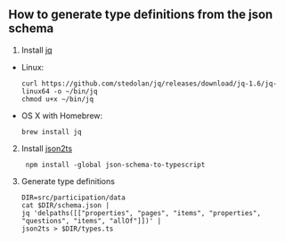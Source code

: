 ## How to generate type definitions from the json schema

1. Install [jq](https://stedolan.github.io/jq/)
  - Linux:

        curl https://github.com/stedolan/jq/releases/download/jq-1.6/jq-linux64 -o ~/bin/jq
        chmod u+x ~/bin/jq

  - OS X with Homebrew:

        brew install jq

2. Install [json2ts](https://github.com/bcherny/json-schema-to-typescript)

        npm install -global json-schema-to-typescript

3. Generate type definitions

       DIR=src/participation/data
       cat $DIR/schema.json |
       jq 'delpaths([["properties", "pages", "items", "properties", "questions", "items", "allOf"]])' |
       json2ts > $DIR/types.ts
